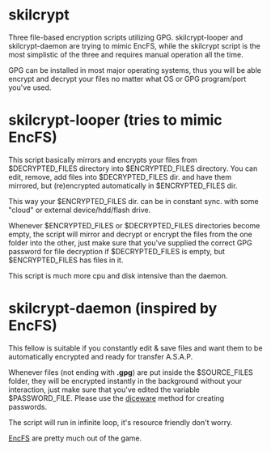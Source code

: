 # skilcrypt

Three file-based encryption scripts utilizing GPG. skilcrypt-looper and skilcrypt-daemon are trying to mimic EncFS, while the skilcrypt script is the most simplistic of the three and requires manual operation all the time.

GPG can be installed in most major operating systems, thus you will be able encrypt and decrypt your files no matter what OS or GPG program/port you've used.

# skilcrypt-looper (tries to mimic EncFS)
This script basically mirrors and encrypts your files from $DECRYPTED_FILES directory into $ENCRYPTED_FILES directory. You can edit, remove, add files into $DECRYPTED_FILES dir. and have them mirrored, but (re)encrypted automatically in $ENCRYPTED_FILES dir.

This way your $ENCRYPTED_FILES dir. can be in constant sync. with some "cloud" or external device/hdd/flash drive.

Whenever $ENCRYPTED_FILES or $DECRYPTED_FILES directories become empty, the script will mirror and decrypt or encrypt the files from the one folder into the other, just make sure that you've supplied the correct GPG password for file decryption if $DECRYPTED_FILES is empty, but $ENCRYPTED_FILES has files in it.

This script is much more cpu and disk intensive than the daemon.

# skilcrypt-daemon (inspired by EncFS)
This fellow is suitable if you constantly edit & save files and want them to be automatically encrypted and ready for transfer A.S.A.P.

Whenever files (not ending with **.gpg**) are put inside the $SOURCE_FILES folder, they will be encrypted instantly in the background without your interaction, just make sure that you've edited the variable $PASSWORD_FILE. Please use the [diceware](https://en.wikipedia.org/wiki/Diceware) method for creating passwords.

The script will run in infinite loop, it's resource friendly don't worry.


[EncFS](https://defuse.ca/audits/encfs.htm) are pretty much out of the game.
